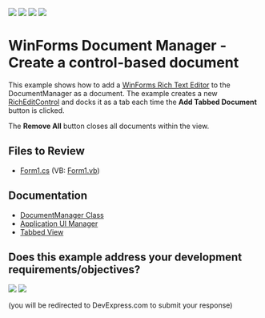 <!-- default badges list -->
![](https://img.shields.io/endpoint?url=https://codecentral.devexpress.com/api/v1/VersionRange/128616012/24.2.1%2B)
[![](https://img.shields.io/badge/Open_in_DevExpress_Support_Center-FF7200?style=flat-square&logo=DevExpress&logoColor=white)](https://supportcenter.devexpress.com/ticket/details/E3912)
[![](https://img.shields.io/badge/📖_How_to_use_DevExpress_Examples-e9f6fc?style=flat-square)](https://docs.devexpress.com/GeneralInformation/403183)
[![](https://img.shields.io/badge/💬_Leave_Feedback-feecdd?style=flat-square)](#does-this-example-address-your-development-requirementsobjectives)
<!-- default badges end -->

# WinForms Document Manager - Create a control-based document

This example shows how to add a [WinForms Rich Text Editor](https://docs.devexpress.com/WindowsForms/4946/controls-and-libraries/rich-text-editor) to the DocumentManager as a document. The example creates a new [RichEditControl](https://docs.devexpress.com/WindowsForms/DevExpress.XtraRichEdit.RichEditControl) and docks it as a tab each time the **Add Tabbed Document** button is clicked.

The **Remove All** button closes all documents within the view.


## Files to Review

* [Form1.cs](./CS/DcoumentManagerContentGenerator/Form1.cs) (VB: [Form1.vb](./VB/DcoumentManagerContentGenerator/Form1.vb))


## Documentation

* [DocumentManager Class](https://docs.devexpress.com/WindowsForms/DevExpress.XtraBars.Docking2010.DocumentManager)
* [Application UI Manager](https://docs.devexpress.com/WindowsForms/11359/controls-and-libraries/application-ui-manager)
* [Tabbed View](https://docs.devexpress.com/WindowsForms/11355/controls-and-libraries/application-ui-manager/views/tabbed-view)
<!-- feedback -->
## Does this example address your development requirements/objectives?

[<img src="https://www.devexpress.com/support/examples/i/yes-button.svg"/>](https://www.devexpress.com/support/examples/survey.xml?utm_source=github&utm_campaign=winforms-tabbed-ui-control-based-document&~~~was_helpful=yes) [<img src="https://www.devexpress.com/support/examples/i/no-button.svg"/>](https://www.devexpress.com/support/examples/survey.xml?utm_source=github&utm_campaign=winforms-tabbed-ui-control-based-document&~~~was_helpful=no)

(you will be redirected to DevExpress.com to submit your response)
<!-- feedback end -->
